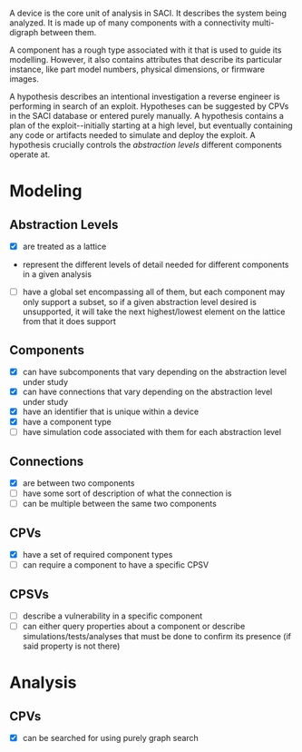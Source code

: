 A device is the core unit of analysis in SACI. It describes the system being analyzed. It is made up of many components with a connectivity multi-digraph between them.

A component has a rough type associated with it that is used to guide its modelling. However, it also contains attributes that describe its particular instance, like part model numbers, physical dimensions, or firmware images.

A hypothesis describes an intentional investigation a reverse engineer is performing in search of an exploit. Hypotheses can be suggested by CPVs in the SACI database or entered purely manually. A hypothesis contains a plan of the exploit--initially starting at a high level, but eventually containing any code or artifacts needed to simulate and deploy the exploit. A hypothesis crucially controls the *abstraction levels* different components operate at.

# Modeling

## Abstraction Levels

- [x] are treated as a lattice
- represent the different levels of detail needed for different components in a given analysis
- [ ] have a global set encompassing all of them, but each component may only support a subset, so if a given abstraction level desired is unsupported, it will take the next highest/lowest element on the lattice from that it does support

## Components

- [x] can have subcomponents that vary depending on the abstraction level under study
- [x] can have connections that vary depending on the abstraction level under study
- [x] have an identifier that is unique within a device
- [x] have a component type
- [ ] have simulation code associated with them for each abstraction level

## Connections

- [x] are between two components
- [ ] have some sort of description of what the connection is
- [ ] can be multiple between the same two components

## CPVs

- [x] have a set of required component types
- [ ] can require a component to have a specific CPSV

## CPSVs

- [ ] describe a vulnerability in a specific component
- [ ] can either query properties about a component or describe simulations/tests/analyses that must be done to confirm its presence (if said property is not there)

# Analysis

## CPVs

- [x] can be searched for using purely graph search
